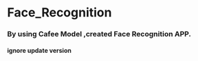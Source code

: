 # Face_Recognition

### By using Cafee Model ,created Face Recognition APP.

#### ignore update version
